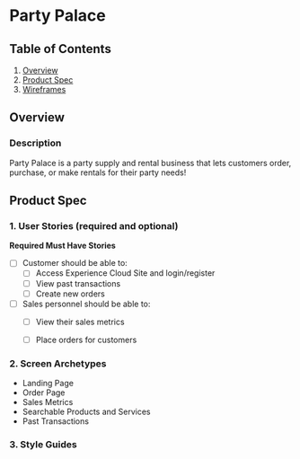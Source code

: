 # Party Palace

## Table of Contents
1. [Overview](#Overview)
2. [Product Spec](#Product-Spec)
3. [Wireframes](#Wireframes)


## Overview
### Description
Party Palace is a party supply and rental business that lets customers order, purchase, or make rentals for their party needs! 



## Product Spec
### 1. User Stories (required and optional)

**Required Must Have Stories**

- [ ] Customer should be able to:
  - [ ] Access Experience Cloud Site and login/register
  - [ ] View past transactions
  - [ ] Create new orders

- [ ] Sales personnel should be able to:
  - [ ] View their sales metrics
  - [ ] Place orders for customers



### 2. Screen Archetypes

* Landing Page
* Order Page
* Sales Metrics
* Searchable Products and Services
* Past Transactions


### 3. Style Guides

[Apex Style Guide]: https://hackmd.io/n7ub8lwuQgGjMokkKNw0FQ
[HTML/CSS Style Guide]: https://hackmd.io/YcPiCedRRq65r9zV9Hlixg




